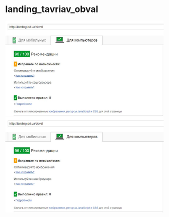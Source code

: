 # landing_tavriav_obval
![google page speed](вапвапв.JPG "google page speed")
![google page speed](вапвапв.JPG "google page speed")
